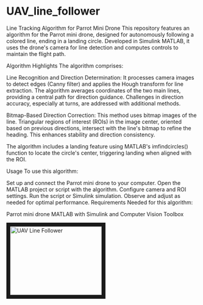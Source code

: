 # UAV_line_follower
Line Tracking Algorithm for Parrot Mini Drone
This repository features an algorithm for the Parrot mini drone, designed for autonomously following a colored line, ending in a landing circle. Developed in Simulink MATLAB, it uses the drone's camera for line detection and computes controls to maintain the flight path.

Algorithm Highlights
The algorithm comprises:

Line Recognition and Direction Determination: It processes camera images to detect edges (Canny filter) and applies the Hough transform for line extraction. The algorithm averages coordinates of the two main lines, providing a central path for direction guidance. Challenges in direction accuracy, especially at turns, are addressed with additional methods.

Bitmap-Based Direction Correction: This method uses bitmap images of the line. Triangular regions of interest (ROIs) in the image center, oriented based on previous directions, intersect with the line's bitmap to refine the heading. This enhances stability and direction consistency.

The algorithm includes a landing feature using MATLAB's imfindcircles() function to locate the circle's center, triggering landing when aligned with the ROI.

Usage
To use this algorithm:

Set up and connect the Parrot mini drone to your computer.
Open the MATLAB project or script with the algorithm.
Configure camera and ROI settings.
Run the script or Simulink simulation.
Observe and adjust as needed for optimal performance.
Requirements
Needed for this algorithm:

Parrot mini drone
MATLAB with Simulink and Computer Vision Toolbox

<a href="https://youtu.be/0yPXIfl6oJo
" target="_blank"><img src="http://img.youtube.com/vi/0yPXIfl6oJo/0.jpg" 
alt="UAV Line Follower" width="240" height="180" border="10" /></a>
